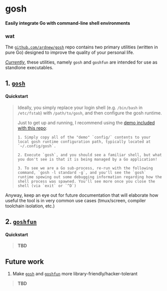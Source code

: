 # gosh
#### Easily integrate Go with command-line shell environments

### wat
The [`github.com/ardnew/gosh`](https://github.com/ardnew/gosh) repo contains two primary utilities (written in pure Go) designed to improve the quality of your personal life.

[*Currently*](#future-work), these utilities, namely `gosh` and `goshfun` are intended for use as standlone executables.

## 1. [`gosh`](https://github.com/ardnew/gosh/cmd/gosh) 

#### Quickstart
> Ideally, you simply replace your login shell (e.g. `/bin/bash` in `/etc/fstab`) with `/path/to/gosh`, and then configure the gosh runtime. 
>
> Just to get up and running, I recommend using the [demo included with this repo](https://github.com/ardnew/gosh/config): 
>
>     1. Simply copy all of the "demo" `config/` contents to your local gosh runtime configuration path, typically located at `~/.config/gosh`.
>
>     2. Execute `gosh`, and you should see a familiar shell, but what you don't see is that it is being managed by a Go application! 
>
>     3. To see we are a Go sub-process, re-run with the following command, `gosh -l standard -g`, and you'll see the `gosh` runtime spewing out some debugging information regarding how the shell process was spawned. You'll see more once you close the shell (via `exit` or `^D`)
>

Anyway, keep an eye out for future documentation that will elaborate how useful the tool is in very common use cases (tmux/screen, compiler toolchain isolation, etc.)



## 2. [`goshfun`](https://github.com/ardnew/gosh/cmd/goshfun) 

#### Quickstart
> **TBD**

## Future work

1. Make [`gosh`](https://github.com/ardnew/gosh/cmd/gosh) and [`goshfun`](https://github.com/ardnew/gosh/cmd/goshfun) more library-friendly/hacker-tolerant
> **TBD**
